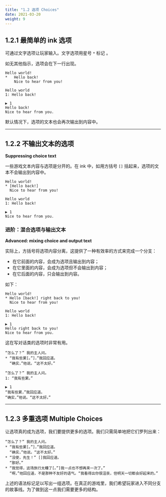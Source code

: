 ```yaml
---
title: "1.2 选项 Choices"
date: 2021-03-20
weight: 9
---
```


## 1.2.1 最简单的 ink 选项

可通过文字选项让玩家输入。文字选项用星号 `*` 标记 。

如无其他指示，选项会在下一行出现。

```plaintext
Hello world!
*	Hello back!
	Nice to hear from you!
```

```plaintext
Hello world 
1: Hello back! 

▶ 1
Hello back!
Nice to hear from you.
```
默认情况下，选项的文本也会再次输出到内容中。

---

## 1.2.2 不输出文本的选项 

**Suppressing choice text**

一些游戏文本内容与选项是分开的。在 ink 中，如用方括号 `[]` 括起来，选项的文本不会输出到内容中。

```plaintext
Hello world!
* [Hello back!]
  Nice to hear from you!
```

```plaintext
Hello world 
1: Hello back! 

▶ 1
Nice to hear from you.
```

### **进阶**：混合选项与输出文本

**Advanced: mixing choice and output text**

实际上，方括号将选项内容分离，这提供了一种有效率的方式来完成一个分支：

- 在它前面的内容，会成为选项且输出到内容；
- 在它里面的内容，会成为选项但不会输出到内容；
- 在它后面的内容，只会输出到内容。

如下：

```plaintext
Hello world!
* Hello [back!] right back to you!
  Nice to hear from you!
```

```plaintext
Hello world 
1: Hello back!

▶ 1
Hello right back to you!
Nice to hear from you.
```

这在写对话类的选项时非常有用。

```plaintext
“怎么了？” 我的主人问。
* “我有些累[。”]，”我回应道。
  “确实，”他说。“这不太好。”
```

```plaintext
“怎么了？” 我的主人问。
1: “我有些累。”

▶ 1
“我有些累，”我回应道。
“确实，”他说。“这不太好。”
```

---

## 1.2.3 多重选项 Multiple Choices

让选项真的成为选项，我们要提供更多的选项。我们只需简单地把它们罗列出来：

```plaintext
“怎么了？” 我的主人问。
* “我有些累[。”]，”我回应道。
  “确实，”他说。“这不太好。”
* “没使，先生！” []我回应道。
  “那好。”
* “我觉得，这场旅行太糟了[。”]我一点也不想再来一次了。”
  “啊，”他回应道，不是那种不友好的语气。“我看得出你很沮丧，但明天一切都会好起来的。”
```

上述的语法标记足以写出一组选项。在真正的游戏里，我们希望玩家进入不同分支的故事线。为了做到这一点我们需要更多的结构。